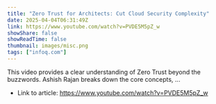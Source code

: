 ```yaml
---
title: "Zero Trust for Architects: Cut Cloud Security Complexity"
date: 2025-04-04T06:31:49Z
link: https://www.youtube.com/watch?v=PVDE5M5pZ_w
showShare: false
showReadTime: false
thumbnail: images/misc.png
tags: ["infoq.com"]
---
```

This video provides a clear understanding of Zero Trust beyond the buzzwords. Ashish Rajan breaks down the core concepts, ...

- Link to article: https://www.youtube.com/watch?v=PVDE5M5pZ_w